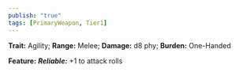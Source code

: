 ```yaml
---
publish: "true"
tags: [PrimaryWeapon, Tier1]
---
```

**Trait:** Agility; **Range:** Melee; **Damage:** d8 phy; **Burden:** One-Handed

**Feature:** ***Reliable:*** +1 to attack rolls

